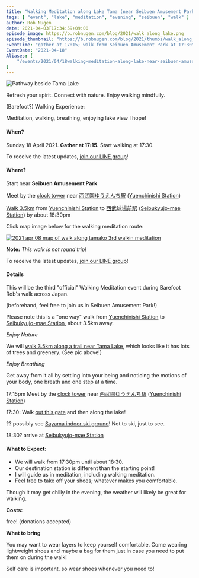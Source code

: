 ```yaml
---
title: "Walking Meditation along Lake Tama (near Seibuen Amusement Park)"
tags: [ "event", "lake", "meditation", "evening", "seibuen", "walk" ]
author: Rob Nugen
date: 2021-04-03T17:34:59+09:00
episode_image: https://b.robnugen.com/blog/2021/walk_along_lake.png
episode_thumbnail: "https://b.robnugen.com/blog/2021/thumbs/walk_along_lake.png"
EventTime: "gather at 17:15; walk from Seibuen Amusement Park at 17:30"
EventDate: "2021-04-18"
Aliases: [
    "/events/2021/04/18walking-meditation-along-lake-near-seibuen-amusement-park"
]
---
```


<img
src="https://b.robnugen.com/blog/2021/walk_along_lake.png"
alt="Pathway beside Tama Lake"
class="title" />

Refresh your spirit. Connect with nature.  Enjoy walking mindfully.

(Barefoot?) Walking Experience:

Meditation, walking, breathing, enjoying lake view I hope!

#### When?

Sunday 18 April 2021. **Gather at 17:15.** Start walking at 17:30.

To receive the latest updates, [join our LINE group](/contact/)!

#### Where?

Start near **Seibuen Amusement Park**

Meet by the
[clock tower](https://goo.gl/maps/FP3U2rAr4mJEkPk79)
near
[西武園ゆうえんち駅](https://goo.gl/maps/rdwjQrbXXEySLSyK8)
([Yuenchinishi Station](https://goo.gl/maps/rdwjQrbXXEySLSyK8))

[Walk 3.5km](https://goo.gl/maps/YQz9QjjRxkcBzrRk9)
from
[Yuenchinishi Station](https://goo.gl/maps/rdwjQrbXXEySLSyK8)
to
[西武球場前駅](https://goo.gl/maps/XfnuDS8i2bDs4khu6) ([Seibukyujo-mae Station](https://goo.gl/maps/XfnuDS8i2bDs4khu6))
by
about 18:30pm

Click map image below for the walking meditation route:

[![2021 apr 08 map of walk along tamako 3rd walkin meditation](//b.robnugen.com/quests/walk-to-niigata/2021/thumbs/2021_apr_08_map_of_walk_along_tamako_3rd_walkin_meditation.png)](https://goo.gl/maps/gS2jRFGeqWEvFk85A)

**Note:** _This walk is not round trip!_

To receive the latest updates, [join our LINE group](/contact/)!

#### Details

This will be the
third
"official" Walking Meditation event during Barefoot Rob's walk across Japan.

(beforehand, feel free to join us in Seibuen Amusement Park!)

Please note this is a "one way" walk from
[Yuenchinishi Station](https://goo.gl/maps/rdwjQrbXXEySLSyK8)
to
[Seibukyujo-mae Station](https://goo.gl/maps/XfnuDS8i2bDs4khu6),
about
3.5km
away.

*Enjoy Nature*

We will [walk 3.5km along a trail near Tama Lake](https://goo.gl/maps/YQz9QjjRxkcBzrRk9), which looks like it has lots of trees and greenery.  (See pic above!)

*Enjoy Breathing*

Get away from it all by settling into your being and noticing the
motions of your body, one breath and one step at a time.

17:15pm Meet by the [clock tower](https://goo.gl/maps/FP3U2rAr4mJEkPk79)
near
[西武園ゆうえんち駅](https://goo.gl/maps/rdwjQrbXXEySLSyK8)
([Yuenchinishi Station](https://goo.gl/maps/rdwjQrbXXEySLSyK8))

17:30: Walk [out this gate](https://goo.gl/maps/x8D8Sf2hPPF7DcoB9) and then along the lake!

?? possibly see [Sayama indoor ski ground](https://goo.gl/maps/kzsaG2Qfmyqa71xx8)!  Not to ski, just to see.

18:30? arrive at [Seibukyujo-mae Station](https://goo.gl/maps/XfnuDS8i2bDs4khu6)

#### What to Expect:

* We will walk from 17:30pm until about 18:30.
* Our destination station is different than the starting point!
* I will guide us in meditation, including walking meditation.
* Feel free to take off your shoes; whatever makes you comfortable.

Though it may get chilly in the evening, the weather will likely be great for walking.

**Costs:**

free! (donations accepted)

**What to bring**

You may want to wear layers to keep yourself
comfortable.  Come wearing lightweight shoes and maybe a bag for them
just in case you need to put them on during the walk!

Self care is important, so wear shoes whenever you need to!
